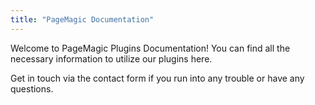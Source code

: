 ```yaml
---
title: "PageMagic Documentation"
---
```


Welcome to PageMagic Plugins Documentation! You can find all the necessary information to utilize our plugins here.

Get in touch via the contact form if you run into any trouble or have any questions.